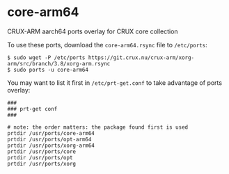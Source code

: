 # core-arm64

CRUX-ARM aarch64 ports overlay for CRUX core collection

To use these ports, download the `core-arm64.rsync` file to `/etc/ports`:
```
$ sudo wget -P /etc/ports https://git.crux.nu/crux-arm/xorg-arm/src/branch/3.8/xorg-arm.rsync
$ sudo ports -u core-arm64
```

You may want to list it first in `/etc/prt-get.conf` to take advantage of ports overlay:
```
###
### prt-get conf
###

# note: the order matters: the package found first is used
prtdir /usr/ports/core-arm64
prtdir /usr/ports/opt-arm64
prtdir /usr/ports/xorg-arm64
prtdir /usr/ports/core
prtdir /usr/ports/opt
prtdir /usr/ports/xorg
```


